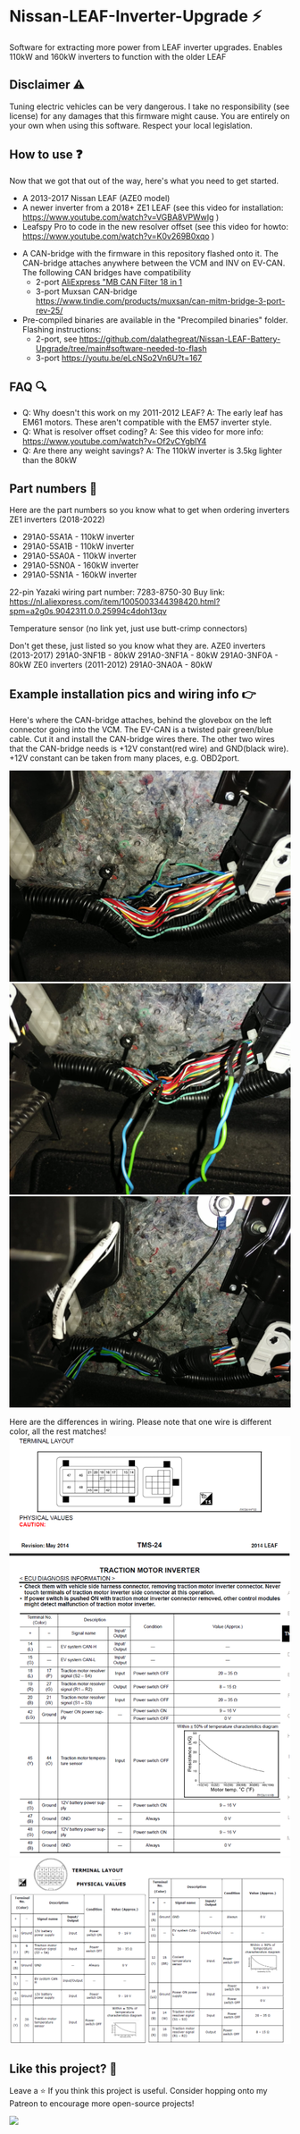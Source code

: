 # Nissan-LEAF-Inverter-Upgrade ⚡
Software for extracting more power from LEAF inverter upgrades. Enables 110kW and 160kW inverters to function with the older LEAF

## Disclaimer ⚠️
Tuning electric vehicles can be very dangerous. I take no responsibility (see license) for any damages that this firmware might cause. You are entirely on your own when using this software. Respect your local legislation.

## How to use ❓
Now that we got that out of the way, here's what you need to get started.
- A 2013-2017 Nissan LEAF (AZE0 model)
- A newer inverter from a 2018+ ZE1 LEAF (see this video for installation: https://www.youtube.com/watch?v=VGBA8VPWwIg )
- Leafspy Pro to code in the new resolver offset (see this video for howto: https://www.youtube.com/watch?v=K0v269B0xqo )
* A CAN-bridge with the firmware in this repository flashed onto it. The CAN-bridge attaches anywhere between the VCM and INV on EV-CAN. The following CAN bridges have compatibility
    * 2-port [AliExpress "MB CAN Filter 18 in 1](https://www.aliexpress.com/item/1005003112723581.html?)
    * 3-port Muxsan CAN-bridge https://www.tindie.com/products/muxsan/can-mitm-bridge-3-port-rev-25/
* Pre-compiled binaries are available in the "Precompiled binaries" folder. Flashing instructions:
    * 2-port, see https://github.com/dalathegreat/Nissan-LEAF-Battery-Upgrade/tree/main#software-needed-to-flash	 
    * 3-port https://youtu.be/eLcNSo2Vn6U?t=167

## FAQ 🔍
- Q: Why doesn't this work on my 2011-2012 LEAF? A: The early leaf has EM61 motors. These aren't compatible with the EM57 inverter style.
- Q: What is resolver offset coding? A: See this video for more info: https://www.youtube.com/watch?v=Of2vCYgblY4
- Q: Are there any weight savings? A: The 110kW inverter is 3.5kg lighter than the 80kW

## Part numbers 🔢
Here are the part numbers so you know what to get when ordering inverters
ZE1 inverters (2018-2022)
- 291A0-5SA1A - 110kW inverter
- 291A0-5SA1B - 110kW inverter
- 291A0-5SA0A - 110kW inverter
- 291A0-5SN0A - 160kW inverter
- 291A0-5SN1A - 160kW inverter

22-pin Yazaki wiring part number: 7283-8750-30
Buy link: https://nl.aliexpress.com/item/1005003344398420.html?spm=a2g0s.9042311.0.0.25994c4doh13qv

Temperature sensor (no link yet, just use butt-crimp connectors)

Don't get these, just listed so you know what they are.
AZE0 inverters (2013-2017)
291A0-3NF1B - 80kW 
291A0-3NF1A - 80kW
291A0-3NF0A - 80kW
ZE0 inverters (2011-2012)
291A0-3NA0A - 80kW

## Example installation pics and wiring info 👉
Here's where the CAN-bridge attaches, behind the glovebox on the left connector going into the VCM. The EV-CAN is a twisted pair green/blue cable. Cut it and install the CAN-bridge wires there.
The other two wires that the CAN-bridge needs is +12V constant(red wire) and GND(black wire). +12V constant can be taken from many places, e.g. OBD2port.

![name-of-you-image](https://github.com/dalathegreat/Nissan-LEAF-Inverter-Upgrade/blob/main/Pictures/CAN-bridge1.jpeg)
![name-of-you-image](https://github.com/dalathegreat/Nissan-LEAF-Inverter-Upgrade/blob/main/Pictures/CAN-bridge2.jpeg)
![name-of-you-image](https://github.com/dalathegreat/Nissan-LEAF-Inverter-Upgrade/blob/main/Pictures/CAN-bridge3.jpeg)

Here are the differences in wiring. Please note that one wire is different color, all the rest matches!
![name-of-you-image](https://github.com/dalathegreat/Nissan-LEAF-Inverter-Upgrade/blob/main/Pictures/Wiring.png)
![name-of-you-image](https://github.com/dalathegreat/Nissan-LEAF-Inverter-Upgrade/blob/main/Pictures/Wiring2.png)

## Like this project? 💖
Leave a ⭐ If you think this project is useful. Consider hopping onto my Patreon to encourage more open-source projects!

<a href="https://www.patreon.com/dala">
	<img src="https://c5.patreon.com/external/logo/become_a_patron_button@2x.png" width="160">
</a>
